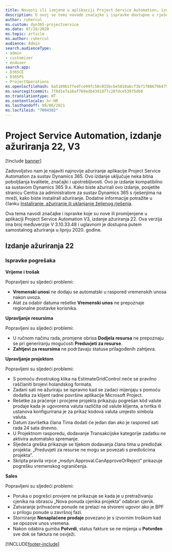 ```yaml
---
title: Novosti ili izmjene u aplikaciji Project Service Automation, izdanje ažuriranja 22, V3
description: U ovoj se temi navode značajke i ispravke dostupne u rješenju Project Service Automation, izdanje ažuriranja 22, V3.
author: ruhercul
ms.custom: dyn365-projectservice
ms.date: 07/28/2020
ms.topic: article
ms.author: ruhercul
audience: Admin
search.audienceType:
- admin
- customizer
- enduser
search.app:
- D365CE
- D365PS
- ProjectOperations
ms.openlocfilehash: 6a5109b1ffedfce99fc50c035bcbe5810abcf3b71f88679b47561d69daa9f3ab
ms.sourcegitcommit: 7f8d1e7a16af769adb43d1877c28fdce53975db8
ms.translationtype: HT
ms.contentlocale: hr-HR
ms.lasthandoff: 08/06/2021
ms.locfileid: "7004302"
---
```

# <a name="project-service-automation-update-release-22-v3"></a>Project Service Automation, izdanje ažuriranja 22, V3

[!include [banner](../includes/psa-now-project-operations.md)]

Zadovoljstvo nam je najaviti najnovije ažuriranje aplikacije Project Service Automation za sustav Dynamics 365. Ovo izdanje uključuje neka bitna poboljšanja kvalitete, značajki i upotrebljivosti. Ovo je izdanje kompatibilno sa sustavom Dynamics 365 9.x. Kako biste ažurirali ovo izdanje, posjetite stranicu Centra za administratore za sustav Dynamics 365 s rješenjima na mreži, kako biste instalirali ažuriranje. Dodatne informacije potražite u članku [Instaliranje, ažuriranje ili uklanjanje željenog rješenja](/power-platform/admin/install-remove-preferred-solution).

Ova tema navodi značajke i ispravke koje su nove ili promijenjene u aplikaciji Project Service Automation V3, izdanje ažuriranja 22. Ova verzija ima broj međuverzije V 3.10.33.48 i uglavnom je dostupna putem samostalnog ažuriranja u lipnju 2020. godine.

## <a name="update-release-22"></a>Izdanje ažuriranja 22

### <a name="bug-fixes"></a>Ispravke pogrešaka



**Vrijeme i trošak**

Popravljeni su sljedeći problemi:

- **Vremenski unosi** ne dodaju se automatski u raspored vremenskih unosa nakon uvoza.
- Alat za odabir datuma rešetke **Vremenski unos** ne prepoznaje regionalne postavke korisnika.

**Upravljanje resursima**

Popravljeni su sljedeći problemi:

- U ručnom načinu rada, promjene obrisa **Dodjela resursa** ne prepoznaju se pri generiranju mogućosti **Preduvjeti za resurse**.
- **Zahtjevi za resursima** ne podržavaju statuse prilagođenih zahtjeva.

**Upravljanje projektom**

Popravljeni su sljedeći problemi:

- S pomoću dvostrukog klika na EstimateGridControl neće se pravilno raščlaniti brojevi holandskog formata.
- Zadani sati ne ažuriraju se ispravno kad se zadaci mijenjaju s pomoću dodatka za klijent radne površine aplikacije Microsoft Project.
- Rešetke za praćenje i procjene projekta prikazuju pogrešan kôd valute prodaje kada je ugovorena valuta različita od valute klijenta, a tvrtka ili ustanova konfigurirana je za prikaz kodova valuta umjesto simbola valuta.
- Datum završetka člana Tima dodati će jedan dan ako je raspored sati rada 24 sata dnevno.
- U Projektnom rasporedu, dodavanje Transakcijske kategorije zadatku ne aktivira automatsko spremanje.
- Sljedeća greška prikazuje se tijekom dodavanja člana tima u predložak projekta: „Preduvjeti za resurse ne mogu se povezati s predlošcima projekta”. 
- Skripta pravila vrpce „msdyn.Approval.CanApproveOrReject” prikazuje pogrešku vremenskog ograničenja.

**Sales**

Popravljeni su sljedeći problemi:

- Poruka o pogrešci provjere ne prikazuje se kada je u pretraživanju cjenika na obrascu „Nova ponuda cjenika projekta” odabran cjenik.
- Zatvaranje prihvaćene ponude ne prelazi na stvoreni ugovor ako je BPF u prilogu ponude u završnoj fazi.
- Storniranje **Nenaplaćene prodaje** povezano je s izvornim troškom kad se opozove unos vremena.
- Nakon odabira gumba **Potvrdi**, status fakture se ne mijenja u **Potvrđen** sve dok se faktura ne osvježi.


[!INCLUDE[footer-include](../includes/footer-banner.md)]